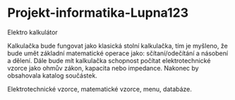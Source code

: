 # Projekt-informatika-Lupna123

Elektro kalkulátor

Kalkulačka bude fungovat jako klasická stolní kalkulačka, tím je myšleno, že bude umět základní matematické operace jako: sčítaní/odečítání a násobení a dělení. Dále bude mít kalkulačka schopnost počítat elektrotechnické vzorce jako ohmův zákon, kapacita nebo impedance. Nakonec by obsahovala katalog součástek. 

Elektrotechnické vzorce, matematické vzorce, menu, databáze.
